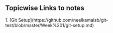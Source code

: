 <h2> Topicwise Links to notes </h2>
1. [Git Setup](https://github.com/neelkamalsb/git-test/blob/master/Week%201/git-setup.md)
